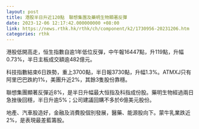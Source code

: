 ```yaml
---
layout: post
title: 港股半日升近120點　聯想集團及藥明生物顯著反彈
date: 2023-12-06 12:17:42.000000000 +08:00
link: https://news.rthk.hk/rthk/ch/component/k2/1730956-20231206.htm
categories: rthk
---
```


港股低開高走，恒生指數自逾1年低位反彈，中午報16447點，升119點，升幅0.73%，半日主板成交額逾482億元。

科技指數結束6日跌勢，重上3700點，半日報3730點，升幅1.3%。ATMXJ只有阿里巴巴跌約1%，美團升近2%，其餘3隻股份靠穩。

聯想集團顯著反彈近8%，是半日升幅最大恒指及科指成份股。藥明生物經過兩日急挫後回穩，半日升逾5%；公司建議回購不多於6億美元股份。

地產、汽車股造好，金融及消費股個別發展，醫藥、能源股向下。蒙牛乳業跌近2%，是表現最差藍籌股。
